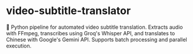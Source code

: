 # video-subtitle-translator
🎥 Python pipeline for automated video subtitle translation. Extracts audio with FFmpeg, transcribes using Groq's Whisper API, and translates to Chinese with Google's Gemini API. Supports batch processing and parallel execution.

